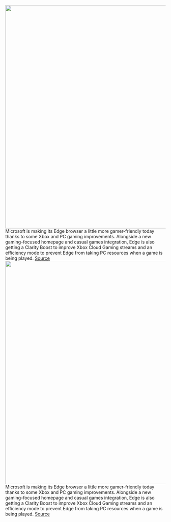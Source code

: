 <img src='https://cdn.vox-cdn.com/thumbor/d95h7Kn2-IsGnG9zxFjo9Sa6K4I=/0x0:1860x1274/1200x800/filters:focal(782x489:1078x785)/cdn.vox-cdn.com/uploads/chorus_image/image/71008084/MicrosoftEdge.0.png' width='700px' /><br/>
Microsoft is making its Edge browser a little more gamer-friendly today thanks to some Xbox and PC gaming improvements. Alongside a new gaming-focused homepage and casual games integration, Edge is also getting a Clarity Boost to improve Xbox Cloud Gaming streams and an efficiency mode to prevent Edge from taking PC resources when a game is being played.
<a href='https://www.theverge.com/2022/6/23/23179788/microsoft-edge-xbox-pc-gaming-efficiency-mode-clarity-boost-features'> Source <a/><img src='https://cdn.vox-cdn.com/thumbor/d95h7Kn2-IsGnG9zxFjo9Sa6K4I=/0x0:1860x1274/1200x800/filters:focal(782x489:1078x785)/cdn.vox-cdn.com/uploads/chorus_image/image/71008084/MicrosoftEdge.0.png' width='700px' /><br/>
Microsoft is making its Edge browser a little more gamer-friendly today thanks to some Xbox and PC gaming improvements. Alongside a new gaming-focused homepage and casual games integration, Edge is also getting a Clarity Boost to improve Xbox Cloud Gaming streams and an efficiency mode to prevent Edge from taking PC resources when a game is being played.
<a href='https://www.theverge.com/2022/6/23/23179788/microsoft-edge-xbox-pc-gaming-efficiency-mode-clarity-boost-features'> Source <a/>